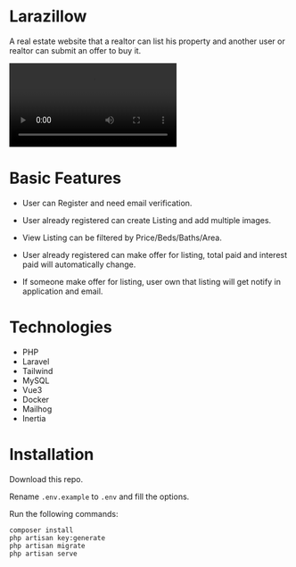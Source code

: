 # Larazillow
A real estate website that a realtor can list his property and another user or realtor can submit an offer to buy it.

![](larazillow.mkv)

# Basic Features
* User can Register and need email verification.

* User already registered can create Listing and add multiple images.

* View Listing can be filtered by Price/Beds/Baths/Area.

* User already registered can make offer for listing, total paid and interest paid will automatically change.

* If someone make offer for listing, user own that listing will get notify in application and email.

# Technologies
* PHP
* Laravel
* Tailwind
* MySQL
* Vue3
* Docker
* Mailhog
* Inertia

# Installation

Download this repo.

Rename ```.env.example``` to ```.env``` and fill the options.

Run the following commands:
```
composer install
php artisan key:generate
php artisan migrate
php artisan serve
```

